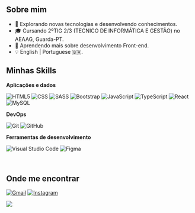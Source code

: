 

## Sobre mim

- 🤔 Explorando novas tecnologias e desenvolvendo conhecimentos.
- 🎓 Cursando 2ºTIG 2/3 (TECNICO DE INFORMÁTICA E GESTÃO) no AEAAG, Guarda-PT.
- 🌱 Aprendendo mais sobre desenvolvimento Front-end.
- 💡 English | Portuguese 🇧🇷.

## Minhas Skills

**Aplicações e dados**


![HTML5](https://img.shields.io/badge/HTML5-E34F26?style=for-the-badge&logo=html5&logoColor=white)
![CSS](https://img.shields.io/badge/CSS3-1572B6?style=for-the-badge&logo=css3&logoColor=white)
![SASS](https://img.shields.io/badge/SASS-hotpink.svg?style=for-the-badge&logo=SASS&logoColor=white)
![Bootstrap](https://img.shields.io/badge/Bootstrap-563D7C?style=for-the-badge&logo=bootstrap&logoColor=white)
![JavaScript](https://img.shields.io/badge/JavaScript-F7DF1E?style=for-the-badge&logo=javascript&logoColor=black)
![TypeScript](https://img.shields.io/badge/TypeScript-007ACC?style=for-the-badge&logo=typescript&logoColor=white)
![React](https://img.shields.io/badge/React-20232A?style=for-the-badge&logo=react&logoColor=61DAFB)
![MySQL](https://img.shields.io/badge/MySQL-00000F?style=for-the-badge&logo=mysql&logoColor=white)

**DevOps**

![Git](https://img.shields.io/badge/Git-E34F26?style=for-the-badge&logo=git&logoColor=white)
![GitHub](https://img.shields.io/badge/GitHub-100000?style=for-the-badge&logo=github&logoColor=white)

**Ferramentas de desenvolvimento**

![Visual Studio Code](https://img.shields.io/badge/Visual_Studio_Code-0078D4?style=for-the-badge&logo=visual%20studio%20code&logoColor=white)
![Figma](https://img.shields.io/badge/Figma-F24E1E?style=for-the-badge&logo=figma&logoColor=white)

<br/>

## Onde me encontrar


[![Gmail](https://img.shields.io/badge/Gmail-D14836?style=for-the-badge&logo=gmail&logoColor=white)](mailto:jhonherik006@gmail.com) 
[![Instagram](https://img.shields.io/badge/Instagram-E4405F?style=for-the-badge&logo=instagram&logoColor=white)](https://www.instagram.com/jhonherikgc/)

<div align="center">
<img src="https://github.com/user-attachments/assets/9e6ecf00-a6a4-44de-aaf4-9abe2c07961d" width="auto" height="auto" align="left">
</div>


